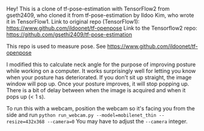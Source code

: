 Hey! This is a clone of tf-pose-estimation with TensorFlow2 from gseth2409, who cloned it from 
tf-pose-estimation by Ildoo Kim, who wrote it in TensorFlow1. 
Link to original repo (TensorFlow1): https://www.github.com/ildoonet/tf-openpose
Link to the Tensorflow2 repo: https://github.com/gsethi2409/tf-pose-estimation

This repo is used to measure pose. See https://www.github.com/ildoonet/tf-openpose

I modified this to calculate neck angle for the purpose of improving posture while working on a computer.
It works surprisingly well for letting you know when your posture has deteriorated.
If you don't sit up straight, the image window will pop up. Once your posture improves, it will
stop popping up. There is a bit of delay between when the image is acquired and when it pops up (< 1 s).

To run this with a webcam, position the webcam so it's facing you from the side and run
`python run_webcam.py --model=mobilenet_thin --resize=432x368 --camera=0`
You may have to adjust the `--camera` integer.

